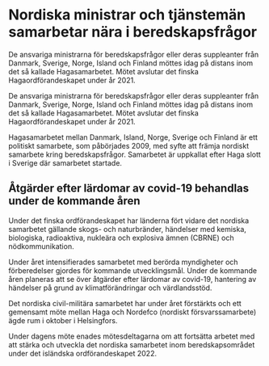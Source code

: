 # Nordiska ministrar och tjänstemän samarbetar nära i beredskapsfrågor

De ansvariga ministrarna för beredskapsfrågor eller deras suppleanter från Danmark, Sverige, Norge, Island och Finland möttes idag på distans inom det så kallade Hagasamarbetet. Mötet avslutar det finska Hagaordförandeskapet under år 2021.

De ansvariga ministrarna för beredskapsfrågor eller deras suppleanter från Danmark, Sverige, Norge, Island och Finland möttes idag på distans inom det så kallade Hagasamarbetet. Mötet avslutar det finska Hagaordförandeskapet under år 2021.

Hagasamarbetet mellan Danmark, Island, Norge, Sverige och Finland är ett politiskt samarbete, som påbörjades 2009, med syfte att främja nordiskt samarbete kring beredskapsfrågor. Samarbetet är uppkallat efter Haga slott i Sverige där samarbetet startade.

## Åtgärder efter lärdomar av covid-19 behandlas under de kommande åren

Under det finska ordförandeskapet har länderna fört vidare det nordiska samarbetet gällande skogs- och naturbränder, händelser med kemiska, biologiska, radioaktiva, nukleära och explosiva ämnen (CBRNE) och nödkommunikation.

Under året intensifierades samarbetet med berörda myndigheter och förberedelser gjordes för kommande utvecklingsmål. Under de kommande åren planeras att se över åtgärder efter lärdomar av covid-19, hantering av händelser på grund av klimatförändringar och värdlandsstöd.

Det nordiska civil-militära samarbetet har under året förstärkts och ett gemensamt möte mellan Haga och Nordefco (nordiskt försvarssamarbete) ägde rum i oktober i Helsingfors.

Under dagens möte enades mötesdeltagarna om att fortsätta arbetet med att stärka och utveckla det nordiska samarbetet inom beredskapsområdet under det isländska ordförandeskapet 2022.
